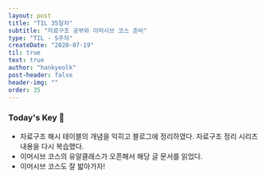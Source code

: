 ```yaml
---
layout: post
title: "TIL 35일차"
subtitle: "자료구조 공부와 이머시브 코스 준비"
type: "TIL - 5주차"
createDate: "2020-07-19"
til: true
text: true
author: "hankyeolk"
post-header: false
header-img: ""
order: 35
---
```


### Today's Key 🔑

- 자료구조 해시 테이블의 개념을 익히고 블로그에 정리하였다. 자료구조 정리 시리즈 내용을 다시 복습했다. 
- 이머시브 코스의 유알클래스가 오픈해서 해당 글 문서를 읽었다. 
- 이머시브 코스도 잘 밟아가자!